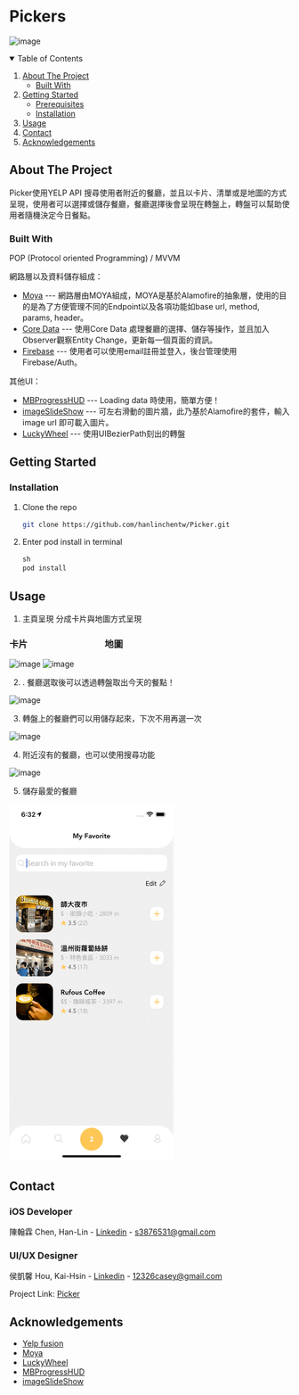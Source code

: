 # Pickers

![image](https://github.com/hanlinchentw/Pickers/blob/main/picker%20demo%20gif%26image/Demo2.gif) 

<!-- TABLE OF CONTENTS -->
<details open="open">
  <summary>Table of Contents</summary>
  <ol>
    <li>
      <a href="#about-the-project">About The Project</a>
      <ul>
        <li><a href="#built-with">Built With</a></li>
      </ul>
    </li>
    <li>
      <a href="#getting-started">Getting Started</a>
      <ul>
        <li><a href="#prerequisites">Prerequisites</a></li>
        <li><a href="#installation">Installation</a></li>
      </ul>
    </li>
    <li><a href="#usage">Usage</a></li>
    <li><a href="#contact">Contact</a></li>
    <li><a href="#acknowledgements">Acknowledgements</a></li>
  </ol>
</details>

<!-- ABOUT THE PROJECT -->
## About The Project
Picker使用YELP API 搜尋使用者附近的餐廳，並且以卡片、清單或是地圖的方式呈現，使用者可以選擇或儲存餐廳，餐廳選擇後會呈現在轉盤上，轉盤可以幫助使用者隨機決定今日餐點。


### Built With

POP (Protocol oriented Programming) / MVVM

網路層以及資料儲存組成：
* [Moya](https://github.com/Moya/Moya)
---  網路層由MOYA組成，MOYA是基於Alamofire的抽象層，使用的目的是為了方便管理不同的Endpoint以及各項功能如base url, method, params, header。
* [Core Data](https://developer.apple.com/documentation/coredata)
--- 使用Core Data 處理餐廳的選擇、儲存等操作，並且加入Observer觀察Entity Change，更新每一個頁面的資訊。
* [Firebase](https://firebase.google.com)
--- 使用者可以使用email註冊並登入，後台管理使用Firebase/Auth。

其他UI：
* [MBProgressHUD](https://github.com/jdg/MBProgressHUD)
--- Loading data 時使用，簡單方便！
* [imageSlideShow](https://github.com/zvonicek/ImageSlideshow)
--- 可左右滑動的圖片牆，此乃基於Alamofire的套件，輸入 image url 即可載入圖片。
* [LuckyWheel](https://github.com/AhmedNasserSh/iOSLuckyWheel)
--- 使用UIBezierPath刻出的轉盤



<!-- GETTING STARTED -->
## Getting Started

### Installation

1. Clone the repo
   ```sh
   git clone https://github.com/hanlinchentw/Picker.git
   ```
2. Enter pod install in terminal
   ```Swift
   sh
   pod install
   ```
   
<!-- Usage -->
## Usage
1. 主頁呈現 分成卡片與地圖方式呈現
### 卡片 &emsp;&emsp;&emsp;&emsp;&emsp;&emsp;&emsp;&emsp;&nbsp;地圖
![image](https://github.com/hanlinchentw/Pickers/blob/main/picker%20demo%20gif%26image/LIST.gif) 
![image](https://github.com/hanlinchentw/Pickers/blob/main/picker%20demo%20gif%26image/Map.gif) 

2. . 餐廳選取後可以透過轉盤取出今天的餐點！

![image](https://github.com/hanlinchentw/Pickers/blob/main/picker%20demo%20gif%26image/spin.gif) 

3. 轉盤上的餐廳們可以用儲存起來，下次不用再選一次

![image](https://github.com/hanlinchentw/Pickers/blob/main/picker%20demo%20gif%26image/savedList.gif)

4. 附近沒有的餐廳，也可以使用搜尋功能

![image](https://github.com/hanlinchentw/Pickers/blob/main/picker%20demo%20gif%26image/Search.gif)

5. 儲存最愛的餐廳

![image](https://github.com/hanlinchentw/Pickers/blob/main/picker%20demo%20gif%26image/Favorite.gif)

<!-- CONTACT -->
## Contact

### iOS Developer
陳翰霖 Chen, Han-Lin - [Linkedin](https://www.linkedin.com/in/han-lin-chen-07b635200/) - s3876531@gmail.com
### UI/UX Designer
侯凱馨 Hou, Kai-Hsin - [Linkedin](https://www.linkedin.com/in/han-lin-chen-07b635200/) - 12326casey@gmail.com

Project Link: [Picker](https://github.com/hanlinchentw/Picker)

<!-- ACKNOWLEDGEMENTS -->
## Acknowledgements
* [Yelp fusion](https://www.yelp.com/developers/documentation/v3)
* [Moya](https://github.com/Moya/Moya)
* [LuckyWheel](https://github.com/AhmedNasserSh/iOSLuckyWheel)
* [MBProgressHUD](https://github.com/jdg/MBProgressHUD)
* [imageSlideShow](https://github.com/zvonicek/ImageSlideshow)
